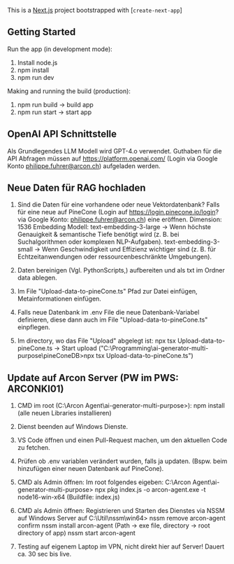 This is a [Next.js](https://nextjs.org/) project bootstrapped with [`create-next-app`]

## Getting Started

Run the app (in development mode):
1. Install node.js
2. npm install
3. npm run dev

Making and running the build (production):
1. npm run build -> build app
2. npm run start -> start app

## OpenAI API Schnittstelle
Als Grundlegendes LLM Modell wird GPT-4.o verwendet. Guthaben für die API Abfragen müssen auf https://platform.openai.com/ (Login via Google Konto philippe.fuhrer@arcon.ch) aufgeladen werden.

## Neue Daten für RAG hochladen
1. Sind die Daten für eine vorhandene oder neue Vektordatenbank? Falls für eine neue auf PineCone (Login auf https://login.pinecone.io/login? via Google Konto: philippe.fuhrer@arcon.ch) eine eröffnen.
    Dimension: 1536
    Embedding Modell:
        text-embedding-3-large → Wenn höchste Genauigkeit & semantische Tiefe benötigt wird (z. B. bei Suchalgorithmen oder komplexen NLP-Aufgaben).
        text-embedding-3-small → Wenn Geschwindigkeit und Effizienz wichtiger sind (z. B. für Echtzeitanwendungen oder ressourcenbeschränkte Umgebungen).

2. Daten bereinigen (Vgl. PythonScripts,) aufbereiten und als txt im Ordner data ablegen.

3. Im File "Upload-data-to-pineCone.ts" Pfad zur Datei einfügen, Metainformationen einfügen.

4. Falls neue Datenbank im .env File die neue Datenbank-Variabel definieren, diese dann auch im File "Upload-data-to-pineCone.ts" einpflegen.

5. Im directory, wo das File "Upload" abgelegt ist: npx tsx Upload-data-to-pineCone.ts -> Start upload
    ("C:\Programming\ai-generator-multi-purpose\pineConeDB>npx tsx Upload-data-to-pineCone.ts")


## Update auf Arcon Server (PW im PWS: ARCONKI01)
1. CMD im root (C:\Arcon Agent\ai-generator-multi-purpose>): 
    npm install (alle neuen Libraries installieren)

2. Dienst beenden auf Windows Dienste.

3. VS Code öffnen und einen Pull-Request machen, um den aktuellen Code zu fetchen.

4. Prüfen ob .env variablen verändert wurden, falls ja updaten. (Bspw. beim hinzufügen einer neuen Datenbank auf PineCone).

4. CMD als Admin öffnen: Im root folgendes eigeben: C:\Arcon Agent\ai-generator-multi-purpose>
    npx pkg index.js -o arcon-agent.exe -t node16-win-x64
    (Buildfile: index.js)

5. CMD als Admin öffnen: Registrieren und Starten des Dienstes via NSSM auf Windows Server auf C:\Util\nssm\win64>
    nssm remove arcon-agent confirm
    nssm install arcon-agent (Path -> exe file, directory -> root directory of app)
    nssm start arcon-agent

6. Testing auf eigenem Laptop im VPN, nicht direkt hier auf Server! Dauert ca. 30 sec bis live.

